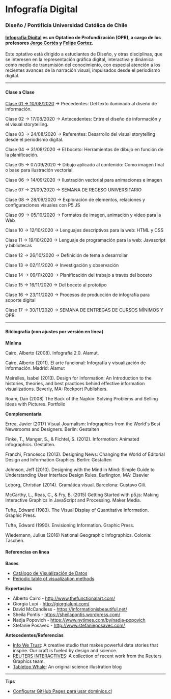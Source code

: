# Infografía Digital

### Diseño / Pontificia Universidad Católica de Chile

#### [Infografía Digital](http://catalogo.uc.cl/index.php?tmpl=component&option=com_catalogo&view=programa&sigla=dno075) es un Optativo de Profundización (OPR), a cargo de los profesores [Jorge Cortés](https://www.graficainteractiva.com/) y [Felipe Cortez](http://profesor.faco.cl/). 

Este optativo está dirigido a estudiantes de Diseño, y otras disciplinas, que se interesen en la representación gráfica digital, interactiva y dinámica como medio de transmisión del conocimiento, con especial atención a los recientes avances de la narración visual, impulsados desde el periodismo digital.

- - - - - - - - - -

#### Clase a Clase

[Clase 01 → 10/08/2020](https://github.com/profesorfaco/dno075-2020/tree/gh-pages/clase-01) → Precedentes: Del texto iluminado al diseño de información.

Clase 02 → 17/08/2020 → Antecedentes: Entre el diseño de información y el visual storytelling.

Clase 03 → 24/08/2020 → Referentes: Desarrollo del visual storytelling desde el periodismo digital.

Clase 04 → 31/08/2020 → El boceto: Herramientas de dibujo en función de la planificación.

Clase 05 → 07/09/2020 → Dibujo aplicado al contenido: Como imagen final o base para ilustración vectorial.

Clase 06 → 14/09/2020 → Ilustración vectorial para animaciones e imagen

Clase 07 → 21/09/2020 → SEMANA DE RECESO UNIVERSITARIO

Clase 08 → 28/09/2020 → Exploración de elementos, relaciones y configuraciones visuales con P5.JS

Clase 09 → 05/10/2020 → Formatos de imagen, animación y video para la Web

Clase 10 → 12/10/2020 → Lenguajes descriptivos para la web: HTML y CSS

Clase 11 → 19/10/2020 → Lenguaje de programación para la web: Javascript y bibliotecas

Clase 12 → 26/10/2020 → Definición de tema a desarrollar

Clase 13 → 02/11/2020 → Investigación y observación

Clase 14 → 09/11/2020 → Planificación del trabajo a través del boceto

Clase 15 → 16/11/2020 → Del boceto al prototipo 

Clase 16 → 23/11/2020 → Procesos de producción de infografía para soporte digital

Clase 17 → 30/11/2020 → SEMANA DE ENTREGAS DE CURSOS MÍNIMOS Y OPR

- - - - - - - - - -


#### Bibliografía (con ajustes por versión en línea)

**Mínima**

Cairo, Alberto (2008). Infografía 2.0. Alamut.

Cairo, Alberto (2011). El arte funcional: Infografía y visualización de información. Madrid: Alamut

Meirelles, Isabel (2013). Design for Information: An Introduction to the histories, theories, and best practices behind effective information visualizations. Beverly, MA: Rockport Publishers.

Roam, Dan (2008) The Back of the Napkin: Solving Problems and Selling Ideas with Pictures. Portfolio

**Complementaria**

Errea, Javier (2017) Visual Journalism: Infographics from the World's Best Newsrooms and Designers. Berlin: Gestalten

Finke, T., Manger, S., & Fichtel, S. (2012). Informotion: Animated infographics. Gestalten.

Franchi, Francesco (2013). Designing News: Changing the World of Editorial Design and Information Graphics. Berlin: Gestalten

Johnson, Jeff (2010). Designing with the Mind in Mind: Simple Guide to Understanding User Interface Design Rules. Burlington, MA: Elsevier

Leborg, Christian (2014). Gramática visual. Barcelona: Gustavo Gili.

McCarthy, L., Reas, C., & Fry, B. (2015) Getting Started with p5.js: Making Interactive Graphics in JavaScript and Processing. Maker Media.

Tufte, Edward (1983). The Visual Display of Quantitative Information. Graphic Press.

Tufte, Edward (1990). Envisioning Information. Graphic Press.

Wiedemann, Julius (2016) National Geographic Infographics. Colonia: Taschen.

#### Referencias en línea

**Bases**

- [Catálogo de Visualización de Datos](https://datavizcatalogue.com/ES/)
- [Periodic table of visualization methods](http://www.visual-literacy.org/periodic_table/periodic_table.html )

**Expertas/os**

- Alberto Cairo - http://www.thefunctionalart.com/
- Giorgia Lupi - http://giorgialupi.com/ 
- David McCandless - https://informationisbeautiful.net/
- Sheila Pontis - https://sheilapontis.wordpress.com/
- Nadja Popovich - https://www.nytimes.com/by/nadja-popovich
- Stefanie Posavec - http://www.stefanieposavec.com/

**Antecedentes/Referencias**

- [Info We Trust](https://infowetrust.com/essays): A creative studio that makes powerful data stories that inspire. Our craft is fueled by design and science.
- [REUTERS INTERACTIVES](https://graphics.reuters.com/): A collection of recent work from the Reuters Graphics team.
- [Tabletop Whale](http://tabletopwhale.com/): An original science illustration blog


- - - - - - - - -

**Tips**

- [Configurar GitHub Pages para usar dominios.cl](https://medium.com/@ggerena/configurar-github-pages-para-usar-dominios-cl-13c1a644699f)
